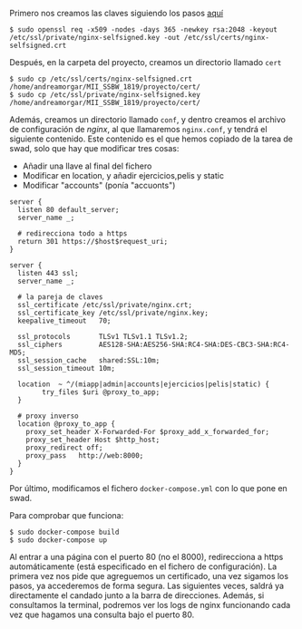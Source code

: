 
Primero nos creamos las claves siguiendo los pasos [aquí](https://www.digitalocean.com/community/tutorials/how-to-create-a-self-signed-ssl-certificate-for-nginx-in-ubuntu-18-04)
~~~
$ sudo openssl req -x509 -nodes -days 365 -newkey rsa:2048 -keyout /etc/ssl/private/nginx-selfsigned.key -out /etc/ssl/certs/nginx-selfsigned.crt
~~~

Después, en la carpeta del proyecto, creamos un directorio llamado `cert`
~~~
$ sudo cp /etc/ssl/certs/nginx-selfsigned.crt /home/andreamorgar/MII_SSBW_1819/proyecto/cert/
$ sudo cp /etc/ssl/private/nginx-selfsigned.key /home/andreamorgar/MII_SSBW_1819/proyecto/cert/
~~~

Además, creamos un directorio llamado `conf`, y dentro creamos el archivo de configuración de _nginx_, al que llamaremos `nginx.conf`, y tendrá el siguiente contenido. Este contenido es el que hemos copiado de la tarea de swad, solo que hay que modificar tres cosas:
- Añadir una llave al final del fichero
- Modificar en location, y añadir ejercicios,pelis y static
- Modificar "accounts" (ponía "accuonts")

~~~
server {
  listen 80 default_server;
  server_name _;

  # redirecciona todo a https
  return 301 https://$host$request_uri;
}

server {
  listen 443 ssl;
  server_name _;

  # la pareja de claves
  ssl_certificate /etc/ssl/private/nginx.crt;
  ssl_certificate_key /etc/ssl/private/nginx.key;
  keepalive_timeout   70;

  ssl_protocols       TLSv1 TLSv1.1 TLSv1.2;
  ssl_ciphers         AES128-SHA:AES256-SHA:RC4-SHA:DES-CBC3-SHA:RC4-MD5;
  ssl_session_cache   shared:SSL:10m;
  ssl_session_timeout 10m;

  location  ~ ^/(miapp|admin|accounts|ejercicios|pelis|static) {
		try_files $uri @proxy_to_app;
  }

  # proxy inverso
  location @proxy_to_app {
	proxy_set_header X-Forwarded-For $proxy_add_x_forwarded_for;
	proxy_set_header Host $http_host;
	proxy_redirect off;
	proxy_pass   http://web:8000;
  }
}
~~~

Por último, modificamos el fichero `docker-compose.yml` con lo que pone en swad.


Para comprobar que funciona:
~~~
$ sudo docker-compose build
$ sudo docker-compose up
~~~

Al entrar a una página con el puerto 80 (no el 8000), redirecciona a https automáticamente (está especificado en el fichero de configuración). La primera vez nos pide que agreguemos un certificado, una vez sigamos los pasos, ya accederemos de forma segura. Las siguientes veces, saldrá ya directamente el candado junto a la barra de direcciones.
Además, si consultamos la terminal, podremos ver los logs de nginx funcionando cada vez que hagamos una consulta bajo el puerto 80.
